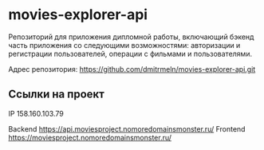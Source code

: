 # movies-explorer-api
Репозиторий для приложения дипломной работы, включающий бэкенд часть приложения со следующими возможностями: авторизации и регистрации пользователей, операции с фильмами и пользователями.
  
Адрес репозитория: https://github.com/dmitrmeln/movies-explorer-api.git

## Ссылки на проект

IP 158.160.103.79

Backend https://api.moviesproject.nomoredomainsmonster.ru/
Frontend https://moviesproject.nomoredomainsmonster.ru/
